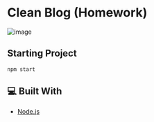 # Clean Blog (Homework)

![image](https://user-images.githubusercontent.com/96390357/185157976-05a7c54c-4758-4248-96cb-c07bae144f13.png)

## Starting Project

```
npm start
```

## 💻 Built With
- [Node.js](https://nodejs.org/)
